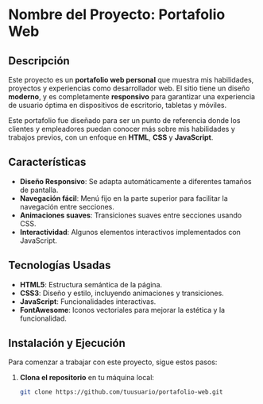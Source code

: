 # Nombre del Proyecto: Portafolio Web

## Descripción

Este proyecto es un **portafolio web personal** que muestra mis habilidades, proyectos y experiencias como desarrollador web. El sitio tiene un diseño **moderno**, y es completamente **responsivo** para garantizar una experiencia de usuario óptima en dispositivos de escritorio, tabletas y móviles.

Este portafolio fue diseñado para ser un punto de referencia donde los clientes y empleadores puedan conocer más sobre mis habilidades y trabajos previos, con un enfoque en **HTML**, **CSS** y **JavaScript**.

## Características

- **Diseño Responsivo**: Se adapta automáticamente a diferentes tamaños de pantalla.
- **Navegación fácil**: Menú fijo en la parte superior para facilitar la navegación entre secciones.
- **Animaciones suaves**: Transiciones suaves entre secciones usando CSS.
- **Interactividad**: Algunos elementos interactivos implementados con JavaScript.

## Tecnologías Usadas

- **HTML5**: Estructura semántica de la página.
- **CSS3**: Diseño y estilo, incluyendo animaciones y transiciones.
- **JavaScript**: Funcionalidades interactivas.
- **FontAwesome**: Iconos vectoriales para mejorar la estética y la funcionalidad.

## Instalación y Ejecución

Para comenzar a trabajar con este proyecto, sigue estos pasos:

1. **Clona el repositorio** en tu máquina local:

   ```bash
   git clone https://github.com/tuusuario/portafolio-web.git
